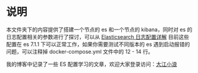 # 说明

本文件夹下的内容提供了搭建一个节点的 es 和一个节点的 kibana，同时对 es 的日志配置相关的参数进行了探讨，可以从 [Elasticsearch 日志配置详解](http://edulinks.cn/2020/09/22/20200922-elasticsearch-log-config/) 目前这些配置在 es 7.1.1 下可以正常工作，如果你需要测试不同版本的 es 遇到启动报错的问题，可以注释掉 docker-compose.yml 文件中的 12 - 14 行。

我的博客中记录了一些 ES 配置学习的文章，欢迎大家登录访问：[大江小浪](http://www.edulinks.cn)